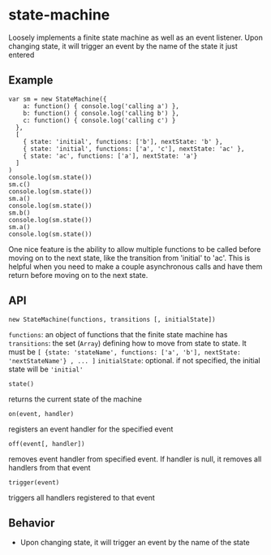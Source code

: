 # state-machine

Loosely implements a finite state machine as well as an event listener.  Upon changing state, it will trigger an event by the name of the state it just entered

## Example
```
var sm = new StateMachine({
    a: function() { console.log('calling a') },
    b: function() { console.log('calling b') },
    c: function() { console.log('calling c') }
  },
  [
    { state: 'initial', functions: ['b'], nextState: 'b' },
    { state: 'initial', functions: ['a', 'c'], nextState: 'ac' },
    { state: 'ac', functions: ['a'], nextState: 'a'}
  ]
)
console.log(sm.state())
sm.c()
console.log(sm.state())
sm.a()
console.log(sm.state())
sm.b()
console.log(sm.state())
sm.a()
console.log(sm.state())
```

One nice feature is the ability to allow multiple functions to be called before moving on to the next state, like the transition from 'initial' to 'ac'.  This is helpful when you need to make a couple asynchronous calls and have them return before moving on to the next state.

## API
```
new StateMachine(functions, transitions [, initialState])
```
`functions`: an object of functions that the finite state machine has
`transitions`: the set (`Array`) defining how to move from state to state.  It must be `[ {state: 'stateName', functions: ['a', 'b'], nextState: 'nextStateName'} , ... ]`
`initialState`: optional.  if not specified, the initial state will be `'initial'`
```
state()
```
returns the current state of the machine

```
on(event, handler)
```
registers an event handler for the specified event

```
off(event[, handler])
```
removes event handler from specified event.  If handler is null, it removes all handlers from that event

```
trigger(event)
```
triggers all handlers registered to that event

## Behavior
* Upon changing state, it will trigger an event by the name of the state
